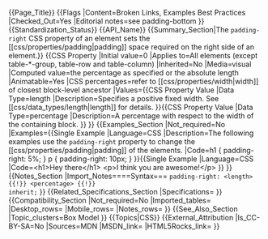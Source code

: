 {{Page_Title}}
{{Flags
|Content=Broken Links, Examples Best Practices
|Checked_Out=Yes
|Editorial notes=see padding-bottom
}}
{{Standardization_Status}}
{{API_Name}}
{{Summary_Section|The <code>padding-right</code> CSS property of an element sets the [[css/properties/padding|padding]] space required on the right side of an element.}}
{{CSS Property
|Initial value=0
|Applies to=All elements (except table-*-group, table-row and table-column)
|Inherited=No
|Media=visual
|Computed value=the percentage as specified or the absolute length
|Animatable=Yes
|CSS percentages=refer to [[css/properties/width|width]] of closest block-level ancestor
|Values={{CSS Property Value
|Data Type=length
|Description=Specifies a positive fixed width. See [[css/data_types/length|length]] for details.
}}{{CSS Property Value
|Data Type=percentage
|Description=A percentage with respect to the width of the containing block.
}}
}}
{{Examples_Section
|Not_required=No
|Examples={{Single Example
|Language=CSS
|Description=The following examples use the <code>padding-right</code> property to change the [[css/properties/padding|padding]] of the elements.
|Code=h1 { padding-right: 5%; }
p { padding-right: 10px; }
}}{{Single Example
|Language=CSS
|Code=&lt;h1&gt;Hey there&lt;/h1&gt;
&lt;p&gt;I think you are awesome!&lt;/p&gt;
}}
}}
{{Notes_Section
|Import_Notes====Syntax===
<code>padding-right: &lt;length&gt; {{!}} &lt;percentage&gt; {{!}} inherit;</code>
}}
{{Related_Specifications_Section
|Specifications=
}}
{{Compatibility_Section
|Not_required=No
|Imported_tables=
|Desktop_rows=
|Mobile_rows=
|Notes_rows=
}}
{{See_Also_Section
|Topic_clusters=Box Model
}}
{{Topics|CSS}}
{{External_Attribution
|Is_CC-BY-SA=No
|Sources=MDN
|MSDN_link=
|HTML5Rocks_link=
}}